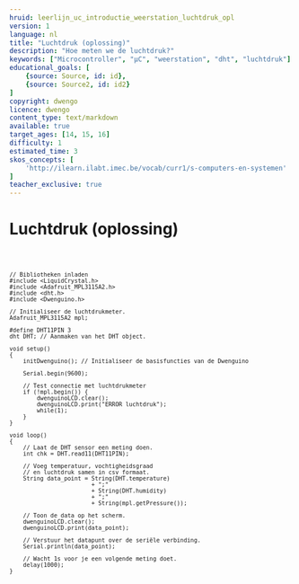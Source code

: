 ```yaml
---
hruid: leerlijn_uc_introductie_weerstation_luchtdruk_opl
version: 1
language: nl
title: "Luchtdruk (oplossing)"
description: "Hoe meten we de luchtdruk?"
keywords: ["Microcontroller", "µC", "weerstation", "dht", "luchtdruk"]
educational_goals: [
    {source: Source, id: id}, 
    {source: Source2, id: id2}
]
copyright: dwengo
licence: dwengo
content_type: text/markdown
available: true
target_ages: [14, 15, 16]
difficulty: 1
estimated_time: 3
skos_concepts: [
    'http://ilearn.ilabt.imec.be/vocab/curr1/s-computers-en-systemen'
]
teacher_exclusive: true
---
```


# Luchtdruk (oplossing)
 
<div class="dwengo-content dwengo-code-simulator">
    <pre>
<code class="language-cpp" data-filename="dht11.cpp">
    
    // Bibliotheken inladen
    #include <LiquidCrystal.h>
    #include <Adafruit_MPL3115A2.h>
    #include <dht.h>  
    #include <Dwenguino.h>

    // Initialiseer de luchtdrukmeter.
    Adafruit_MPL3115A2 mpl;

    #define DHT11PIN 3 
    dht DHT; // Aanmaken van het DHT object.

    void setup()
    {
        initDwenguino(); // Initialiseer de basisfuncties van de Dwenguino

        Serial.begin(9600);
        
        // Test connectie met luchtdrukmeter
        if (!mpl.begin()) {
            dwenguinoLCD.clear();
            dwenguinoLCD.print("ERROR luchtdruk");
            while(1);
        }
    }

    void loop()
    {
        // Laat de DHT sensor een meting doen.    
        int chk = DHT.read11(DHT11PIN);

        // Voeg temperatuur, vochtigheidsgraad 
        // en luchtdruk samen in csv formaat.
        String data_point = String(DHT.temperature)
                            + ";"
                            + String(DHT.humidity)
                            + ";"
                            + String(mpl.getPressure());

        // Toon de data op het scherm.
        dwenguinoLCD.clear();
        dwenguinoLCD.print(data_point);

        // Verstuur het datapunt over de seriële verbinding.
        Serial.println(data_point);

        // Wacht 1s voor je een volgende meting doet.
        delay(1000);
    }

</code>
    </pre>
</div>

